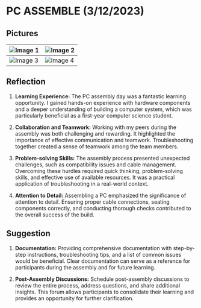 PC ASSEMBLE (3/12/2023)
========================================

Pictures
------------
![Image 1](https://github.com/abbenishaann/PC-ASSEMBLE/assets/148422005/4196a822-c3f3-4afd-8270-7723c7112171) | ![Image 2](https://github.com/abbenishaann/PC-ASSEMBLE/assets/148422005/92296a40-f230-4ef0-9f1e-bb0c29ab53b0)
--- | ---
![Image 3](https://github.com/abbenishaann/PC-ASSEMBLE/assets/148422005/d04d7706-add1-4e54-a8e5-e6583a72eb9e) | ![Image 4](https://github.com/abbenishaann/PC-ASSEMBLE/assets/148422005/a6b2277d-2d53-4bd8-9963-aa156f4e6ca1)

Reflection
------------

1. **Learning Experience:** The PC assembly day was a fantastic learning opportunity. I gained hands-on experience with hardware components and a deeper understanding of building a computer system, which was particularly beneficial as a first-year computer science student.  
   
2. **Collaboration and Teamwork:** Working with my peers during the assembly was both challenging and rewarding. It highlighted the importance of effective communication and teamwork. Troubleshooting together created a sense of teamwork among the team members. 

3. **Problem-solving Skills:** The assembly process presented unexpected challenges, such as compatibility issues and cable management. Overcoming these hurdles required quick thinking, problem-solving skills, and effective use of available resources. It was a practical application of troubleshooting in a real-world context. 

4. **Attention to Detail:** Assembling a PC emphasized the significance of attention to detail. Ensuring proper cable connections, seating components correctly, and conducting thorough checks contributed to the overall success of the build.

Suggestion
------------
1.  **Documentation:**
 Providing comprehensive documentation with step-by-step instructions, troubleshooting tips, and a list of common issues would be beneficial. Clear documentation can serve as a reference for participants during the assembly and for future learning.

2.  **Post-Assembly Discussions:**
   Schedule post-assembly discussions to review the entire process, address questions, and share additional insights. This forum allows participants to consolidate their learning and provides an opportunity for further clarification.

